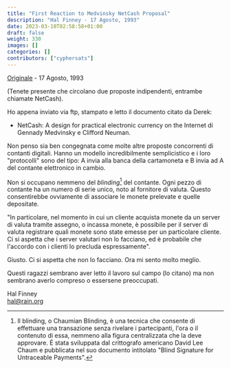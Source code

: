 ```yaml
---
title: "First Reaction to Medvinsky NetCash Proposal"
description: "Hal Finney - 17 Agosto, 1993"
date: 2023-03-10T02:58:58+01:00
draft: false
weight: 330
images: []
categories: []
contributors: ["cyphersats"]
---
```


[Originale](https://web.archive.org/web/20041031081829/http://www.finney.org/~hal/netcash_crit.html) - 17 Agosto, 1993

(Tenete presente che circolano due proposte indipendenti, entrambe chiamate NetCash).

Ho appena inviato via ftp, stampato e letto il documento citato da Derek:

-	NetCash: A design for practical electronic currency on the Internet di Gennady Medvinsky e Clifford Neuman. 

Non penso sia ben congegnata come molte altre proposte concorrenti di contanti digitali. Hanno un modello incredibilmente semplicistico e i loro "protocolli" sono del tipo: A invia alla banca della cartamoneta e B invia ad A del contante elettronico in cambio.

Non si occupano nemmeno del _blinding_[^1] del contante. Ogni pezzo di contante ha un numero di serie unico, noto al fornitore di valuta. Questo consentirebbe ovviamente di associare le monete prelevate e quelle depositate.

"In particolare, nel momento in cui un cliente acquista monete da un server di valuta tramite assegno, o incassa monete, è possibile per il server di valuta registrare quali monete sono state emesse per un particolare cliente. Ci si aspetta che i server valutari non lo facciano, ed è probabile che l'accordo con i clienti lo precluda espressamente".

Giusto. Ci si aspetta che non lo facciano. Ora mi sento molto meglio.

Questi ragazzi sembrano aver letto il lavoro sul campo (lo citano) ma non sembrano averlo compreso o essersene preoccupati.

Hal Finney<br>
hal@rain.org

[^1]: Il blinding, o Chaumian Blinding, è una tecnica che consente di effettuare una transazione senza rivelare i partecipanti, l'ora o il contenuto di essa, nemmeno alla figura centralizzata che la deve approvare. É stata sviluppata dal crittografo americano David Lee Chaum e pubblicata nel suo documento intitolato "Blind Signature for Untraceable Payments".

